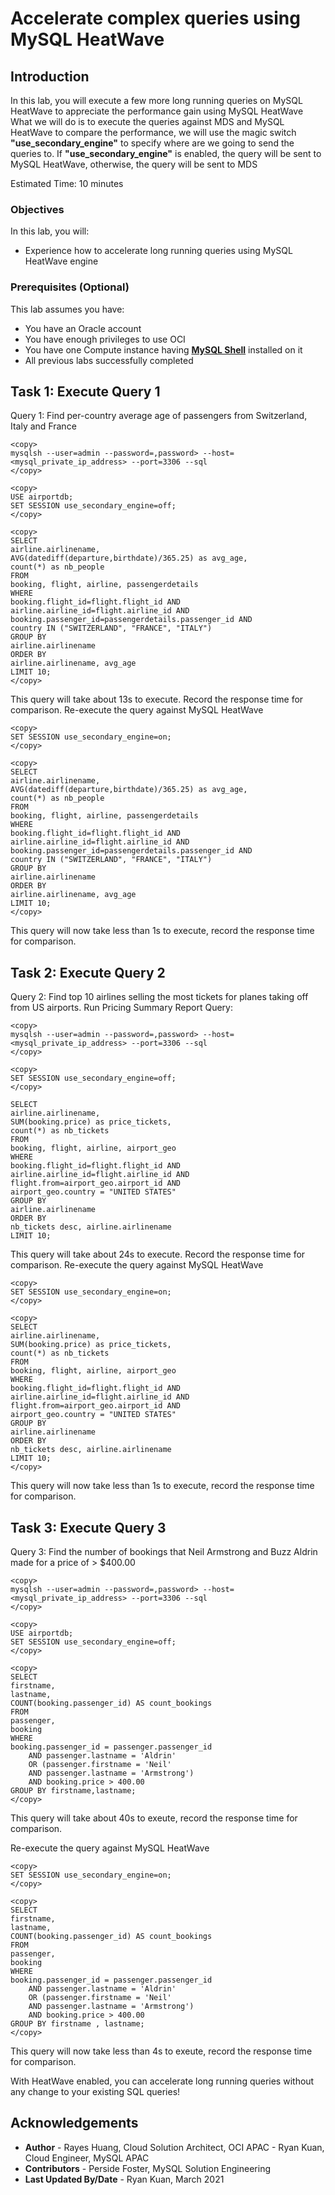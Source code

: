 # Accelerate complex queries using MySQL HeatWave

## Introduction

In this lab, you will execute a few more long running queries on MySQL HeatWave to appreciate the performance gain using MySQL HeatWave
What we will do is to execute the queries against MDS and MySQL HeatWave to compare the performance, we will use the magic switch **"use_secondary_engine"** to specify where are we going to send the queries to. If **"use_secondary_engine"** is enabled, the query will be sent to  MySQL HeatWave, otherwise, the query will be sent to MDS

Estimated Time: 10 minutes

### Objectives

In this lab, you will:
* Experience how to accelerate long running queries using MySQL HeatWave engine


### Prerequisites (Optional)

This lab assumes you have:
* You have an Oracle account
* You have enough privileges to use OCI
* You have one Compute instance having <a href="https://dev.mysql.com/doc/mysql-shell/8.0/en/mysql-shell-install.html" target="\_blank">**MySQL Shell**</a> installed on it
* All previous labs successfully completed

## Task 1: Execute Query 1
Query 1: Find per-country average age of passengers from Switzerland, Italy and France

  ```
  <copy>
  mysqlsh --user=admin --password=,password> --host=<mysql_private_ip_address> --port=3306 --sql
  </copy>
  ```
  ```
  <copy>
  USE airportdb;
  SET SESSION use_secondary_engine=off;
  </copy>
  ```

  ```
  <copy>
  SELECT
  airline.airlinename,
  AVG(datediff(departure,birthdate)/365.25) as avg_age,
  count(*) as nb_people
  FROM
  booking, flight, airline, passengerdetails
  WHERE
  booking.flight_id=flight.flight_id AND
  airline.airline_id=flight.airline_id AND
  booking.passenger_id=passengerdetails.passenger_id AND
  country IN ("SWITZERLAND", "FRANCE", "ITALY")
  GROUP BY
  airline.airlinename
  ORDER BY
  airline.airlinename, avg_age
  LIMIT 10;
  </copy>
  ```

This query will take about 13s to execute. Record the response time for comparison. 
Re-execute the query against MySQL HeatWave

  ```
  <copy>
  SET SESSION use_secondary_engine=on;
  </copy>
  ```
  ```
  <copy>
  SELECT
  airline.airlinename,
  AVG(datediff(departure,birthdate)/365.25) as avg_age,
  count(*) as nb_people
  FROM
  booking, flight, airline, passengerdetails
  WHERE
  booking.flight_id=flight.flight_id AND
  airline.airline_id=flight.airline_id AND
  booking.passenger_id=passengerdetails.passenger_id AND
  country IN ("SWITZERLAND", "FRANCE", "ITALY")
  GROUP BY
  airline.airlinename
  ORDER BY
  airline.airlinename, avg_age
  LIMIT 10;
  </copy>
  ```
This query will now take less than 1s to execute, record the response time for comparison.

## Task 2: Execute Query 2

Query 2: Find top 10 airlines selling the most tickets for planes taking off from US airports. Run Pricing Summary Report Query:

  ```
  <copy>
  mysqlsh --user=admin --password=,password> --host=<mysql_private_ip_address> --port=3306 --sql
  </copy>
  ```
  ```
  <copy>
  SET SESSION use_secondary_engine=off;
  </copy>
  ```
  ```
  SELECT
  airline.airlinename,
  SUM(booking.price) as price_tickets,
  count(*) as nb_tickets
  FROM
  booking, flight, airline, airport_geo
  WHERE
  booking.flight_id=flight.flight_id AND
  airline.airline_id=flight.airline_id AND
  flight.from=airport_geo.airport_id AND
  airport_geo.country = "UNITED STATES"
  GROUP BY
  airline.airlinename
  ORDER BY
  nb_tickets desc, airline.airlinename
  LIMIT 10;
  ```

This query will take about 24s to execute. Record the response time for comparison.
Re-execute the query against MySQL HeatWave

  ```
  <copy>
  SET SESSION use_secondary_engine=on;
  </copy>
  ```
  ```
  <copy>
  SELECT
  airline.airlinename,
  SUM(booking.price) as price_tickets,
  count(*) as nb_tickets
  FROM
  booking, flight, airline, airport_geo
  WHERE
  booking.flight_id=flight.flight_id AND
  airline.airline_id=flight.airline_id AND
  flight.from=airport_geo.airport_id AND
  airport_geo.country = "UNITED STATES"
  GROUP BY
  airline.airlinename
  ORDER BY
  nb_tickets desc, airline.airlinename
  LIMIT 10;
  </copy>
  ```
This query will now take less than 1s to execute, record the response time for comparison.

## Task 3: Execute Query 3

Query 3: Find the number of bookings that Neil Armstrong and Buzz Aldrin made for a price of > $400.00

  ```
  <copy>
  mysqlsh --user=admin --password=,password> --host=<mysql_private_ip_address> --port=3306 --sql
  </copy>
  ```
  ```
  <copy>
  USE airportdb;
  SET SESSION use_secondary_engine=off;
  </copy>
  ```
  ```
  <copy>
  SELECT
  firstname,
  lastname,
  COUNT(booking.passenger_id) AS count_bookings
  FROM
  passenger,
  booking
  WHERE
  booking.passenger_id = passenger.passenger_id
      AND passenger.lastname = 'Aldrin'
      OR (passenger.firstname = 'Neil'
      AND passenger.lastname = 'Armstrong')
      AND booking.price > 400.00
  GROUP BY firstname,lastname;
  </copy>
  ```

This query will take about 40s to exeute, record the response time for comparison.

Re-execute the query against MySQL HeatWave

  ```
  <copy>
  SET SESSION use_secondary_engine=on;
  </copy>
  ```
  ```
  <copy>
  SELECT
  firstname,
  lastname,
  COUNT(booking.passenger_id) AS count_bookings
  FROM
  passenger,
  booking
  WHERE
  booking.passenger_id = passenger.passenger_id
      AND passenger.lastname = 'Aldrin'
      OR (passenger.firstname = 'Neil'
      AND passenger.lastname = 'Armstrong')
      AND booking.price > 400.00
  GROUP BY firstname , lastname;
  </copy>
  ```
  
This query will now take less than 4s to exeute, record the response time for comparison.

With HeatWave enabled, you can accelerate long running queries without any change to your existing SQL queries!

## Acknowledgements
* **Author** 
             - Rayes Huang, Cloud Solution Architect, OCI APAC
			       - Ryan Kuan, Cloud Engineer, MySQL APAC
* **Contributors** 
      			 - Perside Foster, MySQL Solution Engineering 
* **Last Updated By/Date** - Ryan Kuan, March 2021